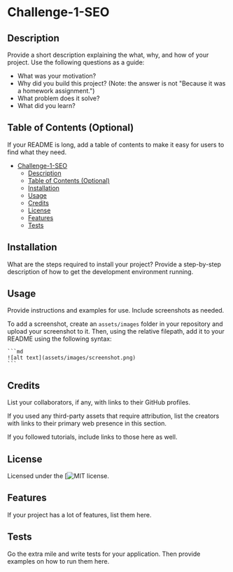 # Challenge-1-SEO
<!-- TODO: add everything here -->
## Description

Provide a short description explaining the what, why, and how of your project. Use the following questions as a guide:

- What was your motivation?
- Why did you build this project? (Note: the answer is not "Because it was a homework assignment.")
- What problem does it solve?
- What did you learn?

## Table of Contents (Optional)

If your README is long, add a table of contents to make it easy for users to find what they need.

- [Challenge-1-SEO](#challenge-1-seo)
  - [Description](#description)
  - [Table of Contents (Optional)](#table-of-contents-optional)
  - [Installation](#installation)
  - [Usage](#usage)
  - [Credits](#credits)
  - [License](#license)
  - [Features](#features)
  - [Tests](#tests)

## Installation

What are the steps required to install your project? Provide a step-by-step description of how to get the development environment running.

## Usage

Provide instructions and examples for use. Include screenshots as needed.

To add a screenshot, create an `assets/images` folder in your repository and upload your screenshot to it. Then, using the relative filepath, add it to your README using the following syntax:

    ```md
    ![alt text](assets/images/screenshot.png)
    ```

## Credits

List your collaborators, if any, with links to their GitHub profiles.

If you used any third-party assets that require attribution, list the creators with links to their primary web presence in this section.

If you followed tutorials, include links to those here as well.

## License
<!-- TODO: add personal link to license upon deployment -->
Licensed under the [![MIT](https://opensource.org/licenses/MIT) license.


## Features

If your project has a lot of features, list them here.


## Tests

Go the extra mile and write tests for your application. Then provide examples on how to run them here.